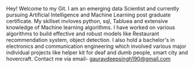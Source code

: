 Hey! Welcome to my Git. I am an emerging data Scientist and currently pursuing Artificial Intelligence and Machine Learning post graduate certificate.
My skillset invloves python, sql, Tabluea and extensive knowledge of Machine learning algorithms. I have worked on various algorithms to build effective and robust models like Restaurant recommendation system, object detection. 
I also hold a bachelor's in electronics and communication engineering which involved various major individual projects like helper kit for deaf and dumb people, smart city and hovercraft.
Contact me via email- gauravdeepsingh190@gmail.com
